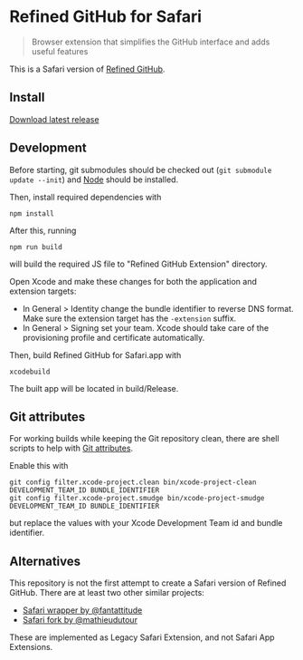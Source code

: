 # Refined GitHub for Safari

> Browser extension that simplifies the GitHub interface and adds useful features

This is a Safari version of [Refined GitHub](https://github.com/sindresorhus/refined-github).

## Install

[Download latest release](https://github.com/lautis/refined-github-safari/releases)

## Development

Before starting, git submodules should be checked out (`git submodule update --init`) and [Node](https://nodejs.org/en/) should be installed.

Then, install required dependencies with

```
npm install
```

After this, running

```
npm run build
```

will build the required JS file to "Refined GitHub Extension" directory.

Open Xcode and make these changes for both the application and extension targets:

- In General > Identity change the bundle identifier to reverse DNS format. Make sure the extension target has the `-extension` suffix.
- In General > Signing set your team. Xcode should take care of the provisioning profile and certificate automatically.

Then, build Refined GitHub for Safari.app with

```
xcodebuild
```

The built app will be located in build/Release.

## Git attributes

For working builds while keeping the Git repository clean, there are shell scripts to help with [Git attributes](https://git-scm.com/docs/gitattributes).

Enable this with

```
git config filter.xcode-project.clean bin/xcode-project-clean DEVELOPMENT_TEAM_ID BUNDLE_IDENTIFIER
git config filter.xcode-project.smudge bin/xcode-project-smudge DEVELOPMENT_TEAM_ID BUNDLE_IDENTIFIER
```

but replace the values with your Xcode Development Team id and bundle identifier.

## Alternatives

This repository is not the first attempt to create a Safari version of Refined GitHub. There are at least two other similar projects:

* [Safari wrapper by @fantattitude](https://github.com/fantattitude/refined-github-safari)
* [Safari fork by @mathieudutour](https://github.com/mathieudutour/refined-github-safari)

These are implemented as Legacy Safari Extension, and not Safari App Extensions.
